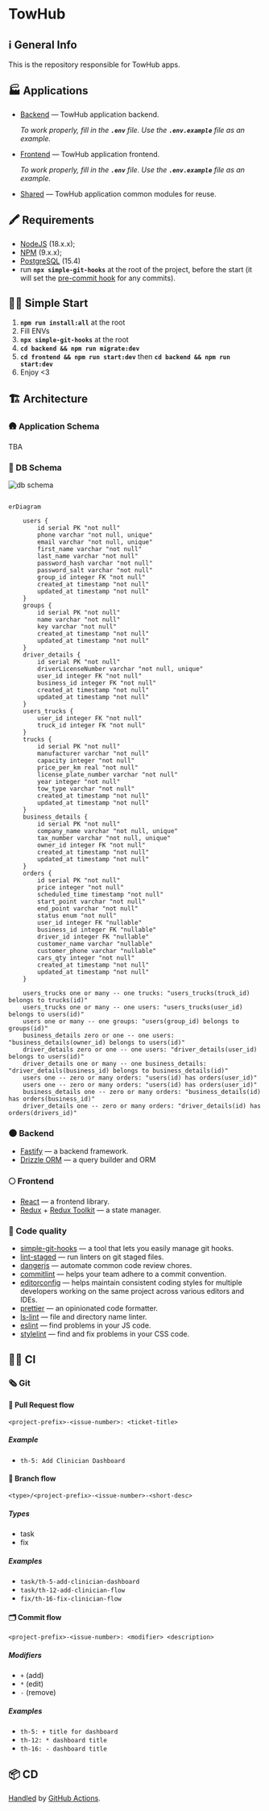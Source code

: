 # TowHub

## ℹ️ General Info

This is the repository responsible for TowHub apps.

## 🏭 Applications

- [Backend](./backend) — TowHub application backend.

  _To work properly, fill in the **`.env`** file. Use the **`.env.example`** file as an example._

- [Frontend](./frontend) — TowHub application frontend.

  _To work properly, fill in the **`.env`** file. Use the **`.env.example`** file as an example._

- [Shared](./shared) — TowHub application common modules for reuse.

## 🖍 Requirements

- [NodeJS](https://nodejs.org/en/) (18.x.x);
- [NPM](https://www.npmjs.com/) (9.x.x);
- [PostgreSQL](https://www.postgresql.org/) (15.4)
- run **`npx simple-git-hooks`** at the root of the project, before the start (it will set the [pre-commit hook](https://www.npmjs.com/package/simple-git-hooks) for any commits).

## 🏃‍♂️ Simple Start

1. **`npm run install:all`** at the root
2. Fill ENVs
3. **`npx simple-git-hooks`** at the root
4. **`cd backend && npm run migrate:dev`**
5. **`cd frontend && npm run start:dev`** then **`cd backend && npm run start:dev`**
6. Enjoy <3

## 🏗 Architecture

### 🛖 Application Schema

TBA

### 💽 DB Schema

![db schema](https://github-production-user-asset-6210df.s3.amazonaws.com/19575839/261530664-6140d0e8-abf8-4fb8-80c9-ff9eb7adfcb6.png)

```mermaid

erDiagram

    users {
        id serial PK "not null"
        phone varchar "not null, unique"
        email varchar "not null, unique"
        first_name varchar "not null"
        last_name varchar "not null"
        password_hash varchar "not null"
        password_salt varchar "not null"
        group_id integer FK "not null"
        created_at timestamp "not null"
        updated_at timestamp "not null"
    }
    groups {
        id serial PK "not null"
        name varchar "not null"
        key varchar "not null"
        created_at timestamp "not null"
        updated_at timestamp "not null"
    }
    driver_details {
        id serial PK "not null"
        driverLicenseNumber varchar "not null, unique"
        user_id integer FK "not null"
        business_id integer FK "not null"
        created_at timestamp "not null"
        updated_at timestamp "not null"
    }
    users_trucks {
        user_id integer FK "not null"
        truck_id integer FK "not null"
    }
    trucks {
        id serial PK "not null"
        manufacturer varchar "not null"
        capacity integer "not null"
        price_per_km real "not null"
        license_plate_number varchar "not null"
        year integer "not null"
        tow_type varchar "not null"
        created_at timestamp "not null"
        updated_at timestamp "not null"
    }
    business_details {
        id serial PK "not null"
        company_name varchar "not null, unique"
        tax_number varchar "not null, unique"
        owner_id integer FK "not null"
        created_at timestamp "not null"
        updated_at timestamp "not null"
    }
    orders {
        id serial PK "not null"
        price integer "not null"
        scheduled_time timestamp "not null"
        start_point varchar "not null"
        end_point varchar "not null"
        status enum "not null"
        user_id integer FK "nullable"
        business_id integer FK "nullable"
        driver_id integer FK "nullable"
        customer_name varchar "nullable"
        customer_phone varchar "nullable"
        cars_qty integer "not null"
        created_at timestamp "not null"
        updated_at timestamp "not null"
    }

    users_trucks one or many -- one trucks: "users_trucks(truck_id) belongs to trucks(id)"
    users_trucks one or many -- one users: "users_trucks(user_id) belongs to users(id)"
    users one or many -- one groups: "users(group_id) belongs to groups(id)"
    business_details zero or one -- one users: "business_details(owner_id) belongs to users(id)"
    driver_details zero or one -- one users: "driver_details(user_id) belongs to users(id)"
    driver_details one or many -- one business_details: "driver_details(business_id) belongs to business_details(id)"
    users one -- zero or many orders: "users(id) has orders(user_id)"
    users one -- zero or many orders: "users(id) has orders(user_id)"
    business_details one -- zero or many orders: "business_details(id) has orders(business_id)"
    driver_details one -- zero or many orders: "driver_details(id) has orders(drivers_id)"
```

### 🌑 Backend

- [Fastify](https://www.fastify.io/) — a backend framework.
- [Drizzle ORM](https://orm.drizzle.team/) — a query builder and ORM

### 🌕 Frontend

- [React](https://reactjs.org/) — a frontend library.
- [Redux](https://redux.js.org/) + [Redux Toolkit](https://redux-toolkit.js.org/) — a state manager.

### 🥊 Code quality

- [simple-git-hooks](https://www.npmjs.com/package/simple-git-hooks) — a tool that lets you easily manage git hooks.
- [lint-staged](https://www.npmjs.com/package/lint-staged) — run linters on git staged files.
- [dangerjs](https://danger.systems/js/) — automate common code review chores.
- [commitlint](https://commitlint.js.org/) — helps your team adhere to a commit convention.
- [editorconfig](https://editorconfig.org/) — helps maintain consistent coding styles for multiple developers working on the same project across various editors and IDEs.
- [prettier](https://prettier.io/) — an opinionated code formatter.
- [ls-lint](https://ls-lint.org/) — file and directory name linter.
- [eslint](https://eslint.org/) — find problems in your JS code.
- [stylelint](https://stylelint.io/) — find and fix problems in your CSS code.

## 🧑‍💻 CI

### 🗞 Git

#### 🏅 Pull Request flow

```
<project-prefix>-<issue-number>: <ticket-title>
```

##### Example

- `th-5: Add Clinician Dashboard`

#### 🌳 Branch flow

```
<type>/<project-prefix>-<issue-number>-<short-desc>
```

##### Types

- task
- fix

##### Examples

- `task/th-5-add-clinician-dashboard`
- `task/th-12-add-clinician-flow`
- `fix/th-16-fix-clinician-flow`

#### 🗂 Commit flow

```
<project-prefix>-<issue-number>: <modifier> <description>
```

##### Modifiers

- `+` (add)
- `*` (edit)
- `-` (remove)

##### Examples

- `th-5: + title for dashboard`
- `th-12: * dashboard title`
- `th-16: - dashboard title`

## 📦 CD

[Handled](.github/workflows/cd.yml) by [GitHub Actions](https://docs.github.com/en/actions).
